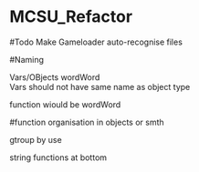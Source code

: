 # MCSU_Refactor


#Todo
Make Gameloader auto-recognise files<br>


#Naming

Vars/OBjects wordWord <br>
Vars should not have same name as object type

function wiould be wordWord

#function organisation in objects or smth

gtroup by use

string functions at bottom